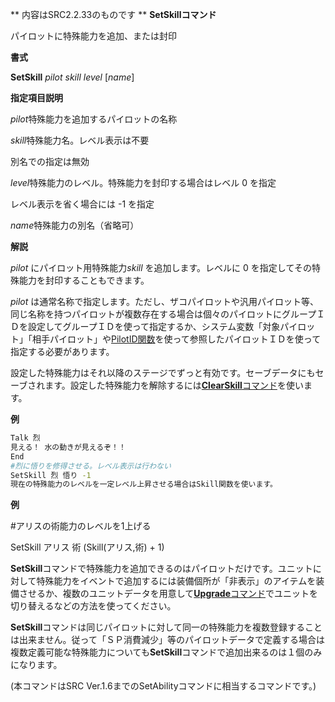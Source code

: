 ** 内容はSRC2.2.33のものです **
**SetSkillコマンド**

パイロットに特殊能力を追加、または封印

**書式**

**SetSkill** *pilot skill level* [*name*]

**指定項目説明**

*pilot*特殊能力を追加するパイロットの名称

*skill*特殊能力名。レベル表示は不要

別名での指定は無効

*level*特殊能力のレベル。特殊能力を封印する場合はレベル 0 を指定

レベル表示を省く場合には -1 を指定

*name*特殊能力の別名（省略可）

**解説**

*pilot* にパイロット用特殊能力*skill* を追加します。レベルに 0 を指定してその特殊能力を封印することもできます。

*pilot* は通常名称で指定します。ただし、ザコパイロットや汎用パイロット等、同じ名称を持つパイロットが複数存在する場合は個々のパイロットにグループＩＤを設定してグループＩＤを使って指定するか、システム変数「対象パイロット」「相手パイロット」や[PilotID関数](関数.md)を使って参照したパイロットＩＤを使って指定する必要があります。

設定した特殊能力はそれ以降のステージでずっと有効です。セーブデータにもセーブされます。設定した特殊能力を解除するには[**ClearSkill**コマンド](ClearSkillコマンド.md)を使います。

**例**
```sh
Talk 烈
見える！ 水の動きが見えるぞ！！
End
#烈に悟りを修得させる。レベル表示は行わない
SetSkill 烈 悟り -1
現在の特殊能力のレベルを一定レベル上昇させる場合はSkill関数を使います。
```

**例**

#アリスの術能力のレベルを1上げる

SetSkill アリス 術 (Skill(アリス,術) + 1)

**SetSkill**コマンドで特殊能力を追加できるのはパイロットだけです。ユニットに対して特殊能力をイベントで追加するには装備個所が「非表示」のアイテムを装備させるか、複数のユニットデータを用意して[**Upgrade**コマンド](Upgradeコマンド.md)でユニットを切り替えるなどの方法を使ってください。

**SetSkill**コマンドは同じパイロットに対して同一の特殊能力を複数登録することは出来ません。従って「ＳＰ消費減少」等のパイロットデータで定義する場合は複数定義可能な特殊能力についても**SetSkill**コマンドで追加出来るのは１個のみになります。

(本コマンドはSRC Ver.1.6までのSetAbilityコマンドに相当するコマンドです。)
